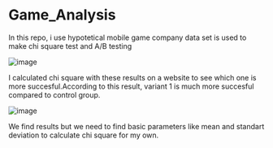 # Game_Analysis
In this repo, i use hypotetical mobile game company data set is used to make chi square test and A/B testing

![image](https://github.com/user-attachments/assets/bfdcbec4-530d-4563-b220-d062bb2e04bd)

I calculated chi square with these results on a website to see which one is more succesful.According to this result, variant 1 is much more succesful compared to control group.

![image](https://github.com/user-attachments/assets/b8a54e15-0217-4110-a2fd-e119da9e37ae)

We find results but we need to find basic parameters like mean and standart deviation to calculate chi square for my own.
